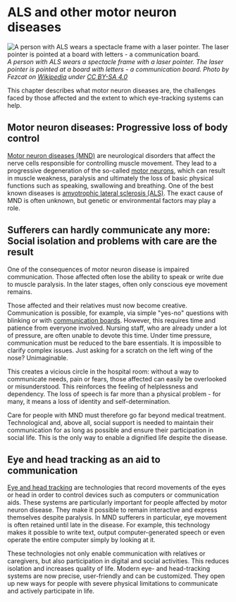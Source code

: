 # ALS and other motor neuron diseases

![](/als-patient-with-communication-board.jpg "A person with ALS wears a spectacle frame with a laser pointer. The laser pointer is pointed at a board with letters - a communication board.")
_A person with ALS wears a spectacle frame with a laser pointer. The laser pointer is pointed at a board with letters - a communication board. Photo by Fezcat on [Wikipedia](https://commons.wikimedia.org/wiki/File:Using_a_head_mounted_laser_to_point_to_a_communication_board.jpg) under [CC BY-SA 4.0](https://creativecommons.org/licenses/by-sa/4.0)_

This chapter describes what motor neuron diseases are, the challenges faced by those affected and the extent to which eye-tracking systems can help.

## Motor neuron diseases: Progressive loss of body control

[Motor neuron diseases (MND)](https://en.wikipedia.org/wiki/Motor_neuron_diseases) are neurological disorders that affect the nerve cells responsible for controlling muscle movement.
They lead to a progressive degeneration of the so-called [motor neurons](https://en.wikipedia.org/wiki/Motor_neuron), which can result in muscle weakness, paralysis and ultimately the loss of basic physical functions such as speaking, swallowing and breathing.
One of the best known diseases is [amyotrophic lateral sclerosis (ALS)](https://en.wikipedia.org/wiki/ALS).
The exact cause of MND is often unknown, but genetic or environmental factors may play a role.

## Sufferers can hardly communicate any more: Social isolation and problems with care are the result

One of the consequences of motor neuron disease is impaired communication.
Those affected often lose the ability to speak or write due to muscle paralysis.
In the later stages, often only conscious eye movement remains.

Those affected and their relatives must now become creative.
Communication is possible, for example, via simple "yes-no" questions with blinking or with [communication boards](/en/03-the-eye-tracking-guide/02-communication-boards).
However, this requires time and patience from everyone involved.
Nursing staff, who are already under a lot of pressure, are often unable to devote this time.
Under time pressure, communication must be reduced to the bare essentials.
It is impossible to clarify complex issues.
Just asking for a scratch on the left wing of the nose? Unimaginable.

This creates a vicious circle in the hospital room: without a way to communicate needs, pain or fears, those affected can easily be overlooked or misunderstood.
This reinforces the feeling of helplessness and dependency.
The loss of speech is far more than a physical problem - for many, it means a loss of identity and self-determination.

Care for people with MND must therefore go far beyond medical treatment.
Technological and, above all, social support is needed to maintain their communication for as long as possible and ensure their participation in social life.
This is the only way to enable a dignified life despite the disease.

## Eye and head tracking as an aid to communication

[Eye and head tracking](https://en.wikipedia.org/wiki/Eye_tracking) are technologies that record movements of the eyes or head in order to control devices such as computers or communication aids.
These systems are particularly important for people affected by motor neuron disease.
They make it possible to remain interactive and express themselves despite paralysis.
In MND sufferers in particular, eye movement is often retained until late in the disease.
For example, this technology makes it possible to write text, output computer-generated speech or even operate the entire computer simply by looking at it.

These technologies not only enable communication with relatives or caregivers, but also participation in digital and social activities.
This reduces isolation and increases quality of life.
Modern eye- and head-tracking systems are now precise, user-friendly and can be customized.
They open up new ways for people with severe physical limitations to communicate and actively participate in life.
